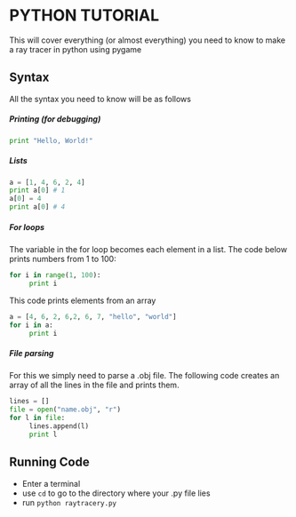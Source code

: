 # PYTHON TUTORIAL

This will cover everything (or almost everything) you need to know to make a ray tracer in python using pygame

## Syntax

All the syntax you need to know will be as follows
   ##### Printing (for debugging)
   ```python
   print "Hello, World!"
   ```
   ##### Lists
   ```python
   a = [1, 4, 6, 2, 4]
   print a[0] # 1
   a[0] = 4
   print a[0] # 4
   ```
   ##### For loops
   The variable in the for loop becomes each element in a list. The code below prints numbers from 1 to 100:
   ```python
   for i in range(1, 100):
		print i
   ```
   This code prints elements from an array
   ```python
   a = [4, 6, 2, 6,2, 6, 7, "hello", "world"]
   for i in a:
		print i
   ```
   ##### File parsing
   For this we simply need to parse a .obj file. The following code creates an array of all the lines in the file and prints them.
   ```python
   lines = []
   file = open("name.obj", "r")
   for l in file:
   		lines.append(l)
		print l
   ```

## Running Code

  * Enter a terminal
  * use ```cd``` to go to the directory where your .py file lies
  * run ```python raytracery.py``` 

